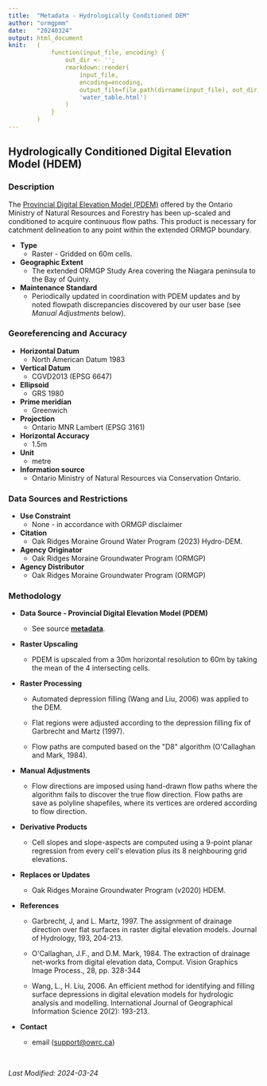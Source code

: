```yaml
---
title:  "Metadata - Hydrologically Conditioned DEM"
author: "ormgpmm"
date:   "20240324"
output: html_document
knit:   (
            function(input_file, encoding) {
                out_dir <- '';
                rmarkdown::render(
                    input_file,
                    encoding=encoding,
                    output_file=file.path(dirname(input_file), out_dir,
                    'water_table.html')
                )
            }
        )
---
```


## Hydrologically Conditioned Digital Elevation Model (HDEM)

### Description 

The [Provincial Digital Elevation Model (PDEM)](https://geohub.lio.gov.on.ca/maps/mnrf::provincial-digital-elevation-model-pdem/about) offered by the Ontario Ministry of Natural Resources and Forestry has been up-scaled and conditioned to acquire continuous flow paths. This product is necessary for catchment delineation to any point within the extended ORMGP boundary.

* **Type**
    + Raster - Gridded on 60m cells.
* **Geographic Extent**
    + The extended ORMGP Study Area covering the Niagara peninsula to the Bay of Quinty.
* **Maintenance Standard**
    + Periodically updated in coordination with PDEM updates and by noted flowpath discrepancies discovered by our user base (see *Manual Adjustments* below).

### Georeferencing and Accuracy

* **Horizontal Datum**
    + North American Datum 1983
* **Vertical Datum**
    + CGVD2013 (EPSG 6647)
* **Ellipsoid**
    + GRS 1980
* **Prime meridian**
    + Greenwich
* **Projection**
    + Ontario MNR Lambert (EPSG 3161)
* **Horizontal Accuracy**
    + 1.5m
* **Unit**
    + metre
* **Information source**
    + Ontario Ministry of Natural Resources via Conservation Ontario.


### Data Sources and Restrictions

* **Use Constraint**
    + None - in accordance with ORMGP disclaimer
* **Citation**
    + Oak Ridges Moraine Ground Water Program (2023) Hydro-DEM.
* **Agency Originator**
    + Oak Ridges Moraine Groundwater Program (ORMGP)
* **Agency Distributor**
    + Oak Ridges Moraine Groundwater Program (ORMGP)


### Methodology

* **Data Source - Provincial Digital Elevation Model (PDEM)**
    + See source [**metadata**](https://www.arcgis.com/sharing/rest/content/items/882a9059ec7c4881abbdb6afa0ae73e6/info/metadata/metadata.xml?format=default&output=html). 

* **Raster Upscaling**
    + PDEM is upscaled from a 30m horizontal resolution to 60m by taking the mean of the 4 intersecting cells. 

* **Raster Processing**
    + Automated depression filling (Wang and Liu, 2006) was applied to the DEM.

    + Flat regions were adjusted according to the depression filling fix of Garbrecht and Martz (1997).

    + Flow paths are computed based on the "D8" algorithm (O'Callaghan and Mark, 1984).

* **Manual Adjustments**

    + Flow directions are imposed using hand-drawn flow paths where the algorithm fails to discover the true flow direction. Flow paths are save as polyline shapefiles, where its vertices are ordered according to flow direction.


* **Derivative Products**

    + Cell slopes and slope-aspects are computed using a 9-point planar regression from every cell's elevation plus its 8 neighbouring grid elevations.


* **Replaces or Updates**
    + Oak Ridges Moraine Groundwater Program (v2020) HDEM.

* **References**
    + Garbrecht, J, and L. Martz, 1997. The assignment of drainage direction over flat surfaces in raster digital elevation models. Journal of Hydrology, 193, 204-213.

    + O'Callaghan, J.F., and D.M. Mark, 1984. The extraction of drainage net-works from digital elevation data, Comput. Vision Graphics Image Process., 28, pp. 328-344

    + Wang, L., H. Liu, 2006. An efficient method for identifying and filling surface depressions in digital elevation models for hydrologic analysis and modelling. International Journal of Geographical Information Science 20(2): 193-213.

* **Contact**
    + email (support@owrc.ca)



<br>

*Last Modified: 2024-03-24*
